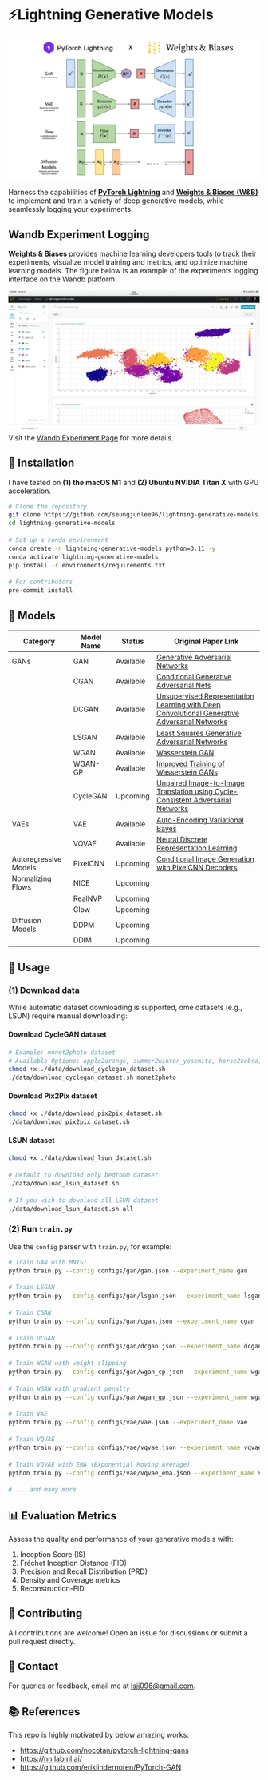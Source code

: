 #  ⚡️Lightning Generative Models
![generative_models](assets/generative_models.png)

Harness the capabilities of **[PyTorch Lightning](https://lightning.ai/)** and **[Weights & Biases (W&B)](https://wandb.ai/site)** to implement and train a variety of deep generative models, while seamlessly logging your experiments.

## Wandb Experiment Logging
**Weights & Biases** provides machine learning developers tools to track their experiments, visualize model training and metrics, and optimize machine learning models.
The figure below is an example of the experiments logging interface on the Wandb platform.

![Wandb Experiments](assets/wandb_experiments.png)
Visit the [Wandb Experiment Page](https://wandb.ai/i_am_seungjun/Lightning%2520generative%2520models?workspace%253Duser-i_am_seungjun) for more details.

## 🔧 Installation
I have tested on **(1) the macOS M1** and **(2) Ubuntu NVIDIA Titan X** with GPU acceleration.

```bash
# Clone the repository
git clone https://github.com/seungjunlee96/lightning-generative-models.git
cd lightning-generative-models

# Set up a conda environment
conda create -n lightning-generative-models python=3.11 -y
conda activate lightning-generative-models
pip install -r environments/requirements.txt

# For contributors
pre-commit install
```


## 🌟 Models
| Category             | Model Name | Status    | Original Paper Link                                                                                      |
|----------------------|------------|-----------|---------------------------------------------------------------------------------------------------------|
| GANs                 | GAN        | Available | [Generative Adversarial Networks](https://arxiv.org/abs/1406.2661)                                       |
|                      | CGAN       | Available | [Conditional Generative Adversarial Nets](https://arxiv.org/abs/1411.1784)                               |
|                      | DCGAN      | Available | [Unsupervised Representation Learning with Deep Convolutional Generative Adversarial Networks](https://arxiv.org/abs/1511.06434) |
|                      | LSGAN      | Available | [Least Squares Generative Adversarial Networks](https://arxiv.org/abs/1611.04076)                        |
|                      | WGAN       | Available | [Wasserstein GAN](https://arxiv.org/abs/1701.07875)                                                      |
|                      | WGAN-GP    | Available | [Improved Training of Wasserstein GANs](https://arxiv.org/abs/1704.00028)                               |
|                      | CycleGAN   | Upcoming  | [Unpaired Image-to-Image Translation using Cycle-Consistent Adversarial Networks](https://junyanz.github.io/CycleGAN/) |
| VAEs                 | VAE        | Available | [Auto-Encoding Variational Bayes](https://arxiv.org/abs/1312.6114)                                       |
|                      | VQVAE      | Available | [Neural Discrete Representation Learning](https://arxiv.org/abs/1711.00937)                              |
| Autoregressive Models| PixelCNN   | Upcoming  | [Conditional Image Generation with PixelCNN Decoders](https://ar5iv.org/abs/1606.05328)                  |
| Normalizing Flows    | NICE       | Upcoming  |                                                                                                         |
|                      | RealNVP    | Upcoming  |                                                                                                         |
|                      | Glow       | Upcoming  |                                                                                                         |
| Diffusion Models     | DDPM       | Upcoming  |                                                                                                         |
|                      | DDIM       | Upcoming  |                                                                                                         |


## 🚀 Usage
### (1) Download data
While automatic dataset downloading is supported, ome datasets (e.g., LSUN) require manual downloading:

#### Download CycleGAN dataset
```bash
# Example: monet2photo dataset
# Available Options: apple2orange, summer2winter_yosemite, horse2zebra, monet2photo, cezanne2photo, ukiyoe2photo, vangogh2photo, maps, cityscapes, facades, iphone2dslr_flower, ae_photos
chmod +x ./data/download_cyclegan_dataset.sh
./data/download_cyclegan_dataset.sh monet2photo
```

#### Download Pix2Pix dataset
```bash
chmod +x ./data/download_pix2pix_dataset.sh
./data/download_pix2pix_dataset.sh
```

#### LSUN dataset
```bash
chmod +x ./data/download_lsun_dataset.sh

# Default to download only bedroom dataset
./data/download_lsun_dataset.sh

# If you wish to download all LSUN dataset
./data/download_lsun_dataset.sh all
```

### (2) Run `train.py`
Use the `config` parser with `train.py`, for example:

```bash
# Train GAN with MNIST
python train.py --config configs/gan/gan.json --experiment_name gan

# Train LSGAN
python train.py --config configs/gan/lsgan.json --experiment_name lsgan

# Train CGAN
python train.py --config configs/gan/cgan.json --experiment_name cgan

# Train DCGAN
python train.py --config configs/gan/dcgan.json --experiment_name dcgan

# Train WGAN with weight clipping
python train.py --config configs/gan/wgan_cp.json --experiment_name wgan_cp

# Train WGAN with gradient penalty
python train.py --config configs/gan/wgan_gp.json --experiment_name wgan_gp

# Train VAE
python train.py --config configs/vae/vae.json --experiment_name vae

# Train VQVAE
python train.py --config configs/vae/vqvae.json --experiment_name vqvae

# Train VQVAE with EMA (Exponential Moving Average)
python train.py --config configs/vae/vqvae_ema.json --experiment_name vqvae_ema

# ... and many more
```

## 📊 Evaluation Metrics
Assess the quality and performance of your generative models with:

1. Inception Score (IS)
2. Fréchet Inception Distance (FID)
3. Precision and Recall Distribution (PRD)
4. Density and Coverage metrics
5. Reconstruction-FID

## 🤝 Contributing
All contributions are welcome! Open an issue for discussions or submit a pull request directly.

## 📩 Contact
For queries or feedback, email me at lsjj096@gmail.com.

## 📚 References
This repo is highly motivated by below amazing works:
- https://github.com/nocotan/pytorch-lightning-gans
- https://nn.labml.ai/
- https://github.com/eriklindernoren/PyTorch-GAN
